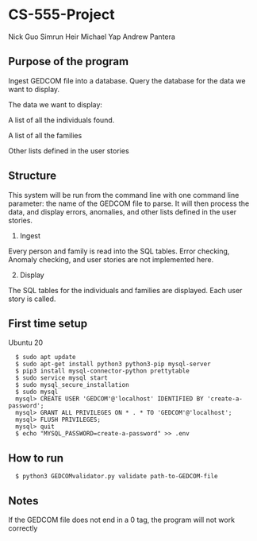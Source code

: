 # CS-555-Project

Nick Guo
Simrun Heir
Michael Yap
Andrew Pantera

## Purpose of the program

Ingest GEDCOM file into a database. Query the database for the data we want to display.

The data we want to display:

A list of all the individuals found. 

A list of all the families

Other lists defined in the user stories

## Structure

This system will be run from the command line with one command line parameter: the name of the GEDCOM file to parse. It will then process the data, and display errors, anomalies, and other lists defined in the user stories. 

1. Ingest

Every person and family is read into the SQL tables. Error checking, Anomaly checking, and user stories are not implemented here.

2. Display

The SQL tables for the individuals and families are displayed. Each user story is called. 

## First time setup

Ubuntu 20

```shell
  $ sudo apt update
  $ sudo apt-get install python3 python3-pip mysql-server
  $ pip3 install mysql-connector-python prettytable
  $ sudo service mysql start
  $ sudo mysql_secure_installation
  $ sudo mysql
  mysql> CREATE USER 'GEDCOM'@'localhost' IDENTIFIED BY 'create-a-password';
  mysql> GRANT ALL PRIVILEGES ON * . * TO 'GEDCOM'@'localhost';
  mysql> FLUSH PRIVILEGES;
  mysql> quit
  $ echo "MYSQL_PASSWORD=create-a-password" >> .env
```

## How to run

```shell
  $ python3 GEDCOMvalidator.py validate path-to-GEDCOM-file 
```

## Notes

If the GEDCOM file does not end in a 0 tag, the program will not work correctly